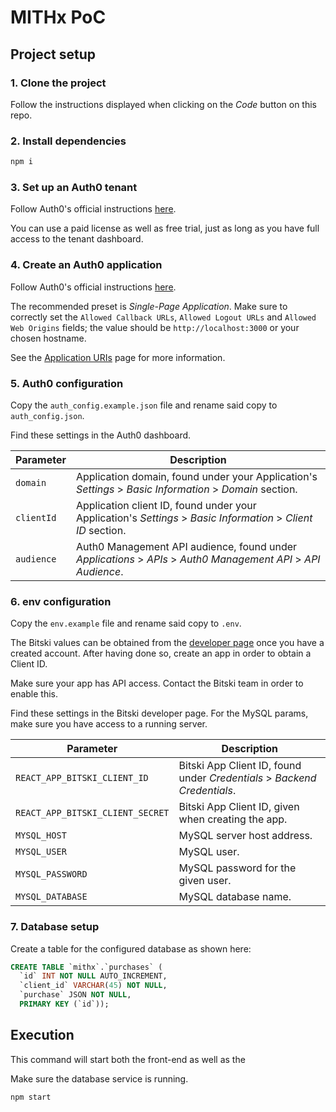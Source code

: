 # MITHx PoC

## Project setup

### 1. Clone the project

Follow the instructions displayed when clicking on the _Code_ button on this repo.

### 2. Install dependencies

```bash
npm i
```

### 3. Set up an Auth0 tenant

Follow Auth0's official instructions [here](https://auth0.com/docs/get-started/auth0-overview/create-tenants).

You can use a paid license as well as free trial, just as long as you have full access to the tenant dashboard.

### 4. Create an Auth0 application

Follow Auth0's official instructions [here](https://auth0.com/docs/get-started/auth0-overview/create-applications).

The recommended preset is _Single-Page Application_. Make sure to correctly set the `Allowed Callback URLs`, `Allowed Logout URLs` and `Allowed Web Origins` fields; the value should be `http://localhost:3000` or your chosen hostname.

See the [Application URIs](https://auth0.com/docs/get-started/auth0-overview/create-applications) page for more information.

### 5. Auth0 configuration

Copy the `auth_config.example.json` file and rename said copy to `auth_config.json`.

Find these settings in the Auth0 dashboard.

| Parameter  | Description                                                                                                   |
| ---------- | ------------------------------------------------------------------------------------------------------------- |
| `domain`   | Application domain, found under your Application's _Settings_ > _Basic Information_ > _Domain_ section.       |
| `clientId` | Application client ID, found under your Application's _Settings_ > _Basic Information_ > _Client ID_ section. |
| `audience` | Auth0 Management API audience, found under _Applications_ > _APIs_ > _Auth0 Management API_ > _API Audience_. |

### 6. env configuration

Copy the `env.example` file and rename said copy to `.env`.

The Bitski values can be obtained from the [developer page](https://developer.bitski.com/) once you have a created account. After having done so, create an app in order to obtain a Client ID.

Make sure your app has API access. Contact the Bitski team in order to enable this.

Find these settings in the Bitski developer page. For the MySQL params, make sure you have access to a running server.

| Parameter                        | Description                                                              |
| -------------------------------- | ------------------------------------------------------------------------ |
| `REACT_APP_BITSKI_CLIENT_ID`     | Bitski App Client ID, found under _Credentials_ > _Backend Credentials_. |
| `REACT_APP_BITSKI_CLIENT_SECRET` | Bitski App Client ID, given when creating the app.                       |
| `MYSQL_HOST`                     | MySQL server host address.                                               |
| `MYSQL_USER`                     | MySQL user.                                                              |
| `MYSQL_PASSWORD`                 | MySQL password for the given user.                                       |
| `MYSQL_DATABASE`                 | MySQL database name.                                                     |

### 7. Database setup

Create a table for the configured database as shown here:

```sql
CREATE TABLE `mithx`.`purchases` (
  `id` INT NOT NULL AUTO_INCREMENT,
  `client_id` VARCHAR(45) NOT NULL,
  `purchase` JSON NOT NULL,
  PRIMARY KEY (`id`));
```

## Execution

This command will start both the front-end as well as the

Make sure the database service is running.

```bash
npm start
```
